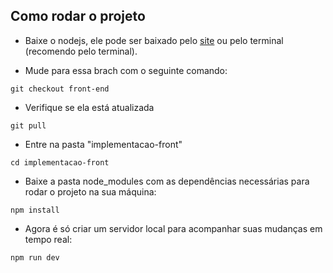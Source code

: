 ## Como rodar o projeto

* Baixe o nodejs, ele pode ser baixado pelo [site](https://nodejs.org/en/download) ou pelo terminal (recomendo pelo terminal).

* Mude para essa brach com o seguinte comando:

```
git checkout front-end
```

* Verifique se ela está atualizada

```
git pull
```

* Entre na pasta "implementacao-front"

```
cd implementacao-front
```

* Baixe a pasta node_modules com as dependências necessárias para rodar o projeto na sua máquina:

```
npm install
```

* Agora é só criar um servidor local para acompanhar suas mudanças em tempo real:

```
npm run dev
```